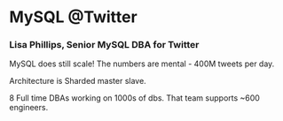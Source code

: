 # MySQL @Twitter

### Lisa Phillips, Senior MySQL DBA for Twitter

MySQL does still scale! The numbers are mental - 400M tweets per day.

Architecture is Sharded master slave.

8 Full time DBAs working on 1000s of dbs. That team supports ~600 engineers.
